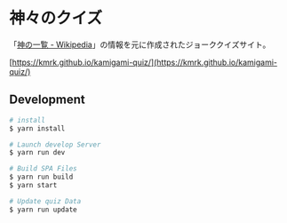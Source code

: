 # 神々のクイズ

「[神の一覧 - Wikipedia](https://ja.wikipedia.org/wiki/%E7%A5%9E%E3%81%AE%E4%B8%80%E8%A6%A7)」の情報を元に作成されたジョーククイズサイト。

[https://kmrk.github.io/kamigami-quiz/](https://kmrk.github.io/kamigami-quiz/)

## Development

``` bash
# install
$ yarn install

# Launch develop Server
$ yarn run dev

# Build SPA Files
$ yarn run build
$ yarn start

# Update quiz Data
$ yarn run update
```
